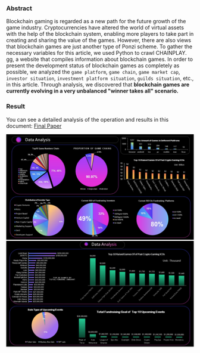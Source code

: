 ### Abstract

Blockchain gaming is regarded as a new path for the future growth of the game industry. Cryptocurrencies have altered the world of virtual assets with the help of the blockchain system, enabling more players to take part in creating and sharing the value of the games. However, there are also views that blockchain games are just another type of Ponzi scheme. To gather the necessary variables for this article, we used Python to crawl CHAINPLAY. gg, a website that compiles information about blockchain games. In order to present the development status of blockchain games as completely as possible, we analyzed the `game platform`, `game chain`, `game market cap`, `investor situation`, `investment platform situation`, `guilds situation`, etc., in this article. Through analysis, we discovered that **blockchain games are currently evolving in a very unbalanced "winner takes all" scenario.**

### Result
You can see a detailed analysis of the operation and results in this document:
[Final Paper](/Final%20paper.pdf)

![](/pic/2.jpg)
![](/pic/1.jpg)
